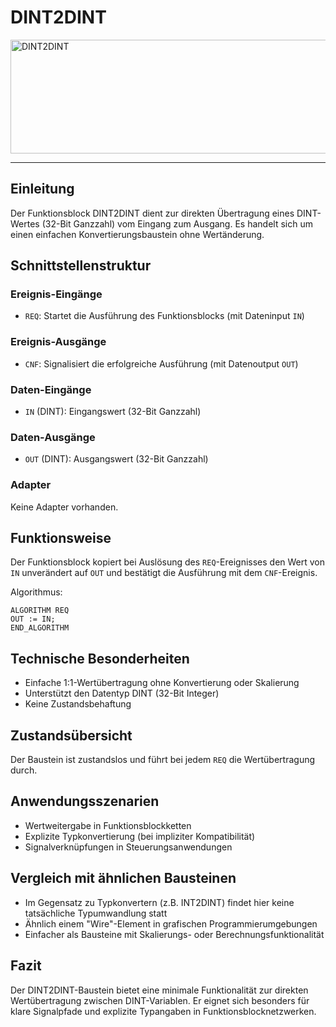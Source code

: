 # DINT2DINT

<img width="1171" height="182" alt="DINT2DINT" src="https://github.com/user-attachments/assets/d42e917d-876d-4b7e-8ba1-198724d811df" />

* * * * * * * * * *
## Einleitung
Der Funktionsblock DINT2DINT dient zur direkten Übertragung eines DINT-Wertes (32-Bit Ganzzahl) vom Eingang zum Ausgang. Es handelt sich um einen einfachen Konvertierungsbaustein ohne Wertänderung.

## Schnittstellenstruktur

### **Ereignis-Eingänge**
- `REQ`: Startet die Ausführung des Funktionsblocks (mit Dateninput `IN`)

### **Ereignis-Ausgänge**
- `CNF`: Signalisiert die erfolgreiche Ausführung (mit Datenoutput `OUT`)

### **Daten-Eingänge**
- `IN` (DINT): Eingangswert (32-Bit Ganzzahl)

### **Daten-Ausgänge**
- `OUT` (DINT): Ausgangswert (32-Bit Ganzzahl)

### **Adapter**
Keine Adapter vorhanden.

## Funktionsweise
Der Funktionsblock kopiert bei Auslösung des `REQ`-Ereignisses den Wert von `IN` unverändert auf `OUT` und bestätigt die Ausführung mit dem `CNF`-Ereignis.

Algorithmus:
```ST
ALGORITHM REQ
OUT := IN;
END_ALGORITHM
```

## Technische Besonderheiten
- Einfache 1:1-Wertübertragung ohne Konvertierung oder Skalierung
- Unterstützt den Datentyp DINT (32-Bit Integer)
- Keine Zustandsbehaftung

## Zustandsübersicht
Der Baustein ist zustandslos und führt bei jedem `REQ` die Wertübertragung durch.

## Anwendungsszenarien
- Wertweitergabe in Funktionsblockketten
- Explizite Typkonvertierung (bei impliziter Kompatibilität)
- Signalverknüpfungen in Steuerungsanwendungen

## Vergleich mit ähnlichen Bausteinen
- Im Gegensatz zu Typkonvertern (z.B. INT2DINT) findet hier keine tatsächliche Typumwandlung statt
- Ähnlich einem "Wire"-Element in grafischen Programmierumgebungen
- Einfacher als Bausteine mit Skalierungs- oder Berechnungsfunktionalität

## Fazit
Der DINT2DINT-Baustein bietet eine minimale Funktionalität zur direkten Wertübertragung zwischen DINT-Variablen. Er eignet sich besonders für klare Signalpfade und explizite Typangaben in Funktionsblocknetzwerken.
